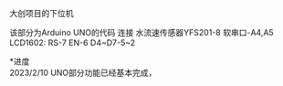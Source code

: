 大创项目的下位机

该部分为Arduino UNO的代码
连接  水流速传感器YFS201-8  软串口-A4,A5  LCD1602: RS-7 EN-6 D4~D7-5~2

*进度  
2023/2/10  UNO部分功能已经基本完成，
